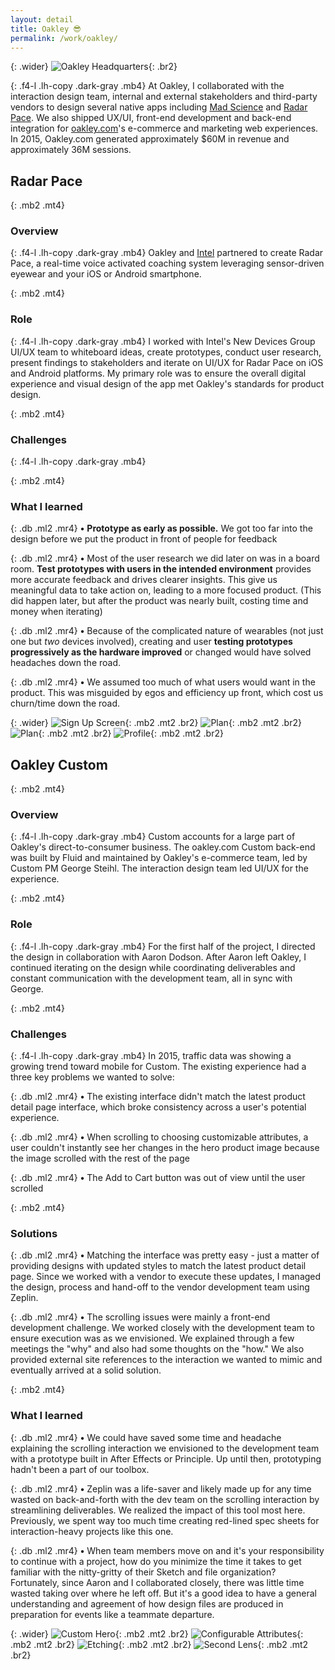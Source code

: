 ```yaml
---
layout: detail
title: Oakley 😎
permalink: /work/oakley/
---
```


{: .wider}
![Oakley Headquarters](/assets/img/oakley/oakley-hq.jpg "Oakley Headquarters"){: .br2}

{: .f4-l .lh-copy .dark-gray .mb4}
At Oakley, I collaborated with the interaction design team, internal and external stakeholders and third-party vendors to design several native apps including [Mad Science](https://itunes.apple.com/us/app/mad-science/id981695340) and [Radar Pace](https://itunes.apple.com/us/app/radar-pace/id1108147139). We also shipped UX/UI, front-end development and back-end integration for [oakley.com](http://oakley.com)'s e-commerce and marketing web experiences. In 2015, Oakley.com generated approximately $60M in revenue and approximately 36M sessions.


## Radar Pace

{: .mb2 .mt4}
### Overview

{: .f4-l .lh-copy .dark-gray .mb4}
Oakley and [Intel](http://intel.com) partnered to create Radar Pace, a real-time voice activated coaching system leveraging sensor-driven eyewear and your iOS or Android smartphone.

{: .mb2 .mt4}
### Role

{: .f4-l .lh-copy .dark-gray .mb4}
I worked with Intel's New Devices Group UI/UX team to whiteboard ideas, create prototypes, conduct user research, present findings to stakeholders and iterate on UI/UX for Radar Pace on iOS and Android platforms. My primary role was to ensure the overall digital experience and visual design of the app met Oakley's standards for product design.

{: .mb2 .mt4}
### Challenges

{: .f4-l .lh-copy .dark-gray .mb4}



{: .mb2 .mt4}
### What I learned

{: .db .ml2 .mr4}
**•** **Prototype as early as possible.** We got too far into the design before we put the product in front of people for feedback

{: .db .ml2 .mr4}
**•** Most of the user research we did later on was in a board room. **Test prototypes with users in the intended environment** provides more accurate feedback and drives clearer insights. This give us meaningful data to take action on, leading to a more focused product. (This did happen later, but after the product was nearly built, costing time and money when iterating)

{: .db .ml2 .mr4}
**•** Because of the complicated nature of wearables (not just one but *two* devices involved), creating and user **testing prototypes progressively as the hardware improved** or changed would have solved headaches down the road.

{: .db .ml2 .mr4}
**•** We assumed too much of what users would want in the product. This was misguided by egos and efficiency up front, which cost us churn/time down the road.


{: .wider}
![Sign Up Screen](/assets/img/oakley/radar-pace-01.jpg "Sign Up Screen"){: .mb2 .mt2 .br2}
![Plan](/assets/img/oakley/radar-pace-02.jpg "Plan"){: .mb2 .mt2 .br2}
![Plan](/assets/img/oakley/radar-pace-03.jpg "Plan"){: .mb2 .mt2 .br2}
![Profile](/assets/img/oakley/radar-pace-04.jpg "Profile"){: .mb2 .mt2 .br2}


## Oakley Custom

{: .mb2 .mt4}
### Overview

{: .f4-l .lh-copy .dark-gray .mb4}
Custom accounts for a large part of Oakley's direct-to-consumer business. The oakley.com Custom back-end was built by Fluid and maintained by Oakley's e-commerce team, led by Custom PM George Steihl. The interaction design team led UI/UX for the experience.

{: .mb2 .mt4}
### Role

{: .f4-l .lh-copy .dark-gray .mb4}
For the first half of the project, I directed the design in collaboration with Aaron Dodson. After Aaron left Oakley, I continued iterating on the design while coordinating deliverables and constant communication with the development team, all in sync with George.

{: .mb2 .mt4}
### Challenges

{: .f4-l .lh-copy .dark-gray .mb4}
In 2015, traffic data was showing a growing trend toward mobile for Custom. The existing experience had a three key problems we wanted to solve:

{: .db .ml2 .mr4}
**•** The existing interface didn't match the latest product detail page interface, which broke consistency across a user's potential experience.

{: .db .ml2 .mr4}
**•** When scrolling to choosing customizable attributes, a user couldn't instantly see her changes in the hero product image because the image scrolled with the rest of the page

{: .db .ml2 .mr4}
**•** The Add to Cart button was out of view until the user scrolled

{: .mb2 .mt4}
### Solutions

{: .db .ml2 .mr4}
**•** Matching the interface was pretty easy - just a matter of providing designs with updated styles to match the latest product detail page. Since we worked with a vendor to execute these updates, I managed the design, process and hand-off to the vendor development team using Zeplin.

{: .db .ml2 .mr4}
**•** The scrolling issues were mainly a front-end development challenge. We worked closely with the development team to ensure execution was as we envisioned. We explained through a few meetings the "why" and also had some thoughts on the "how." We also provided external site references to the interaction we wanted to mimic and eventually arrived at a solid solution.


{: .mb2 .mt4}
### What I learned

{: .db .ml2 .mr4}
**•** We could have saved some time and headache explaining the scrolling interaction we envisioned to the development team with a prototype built in After Effects or Principle. Up until then, prototyping hadn't been a part of our toolbox.

{: .db .ml2 .mr4}
**•** Zeplin was a life-saver and likely made up for any time wasted on back-and-forth with the dev team on the scrolling interaction by streamlining deliverables. We realized the impact of this tool most here. Previously, we spent way too much time creating red-lined spec sheets for interaction-heavy projects like this one.

{: .db .ml2 .mr4}
**•** When team members move on and it's your responsibility to continue with a project, how do you minimize the time it takes to get familiar with the nitty-gritty of their Sketch and file organization? Fortunately, since Aaron and I collaborated closely, there was little time wasted taking over where he left off. But it's a good idea to have a general understanding and agreement of how design files are produced in preparation for events like a teammate departure.

{: .wider}
![Custom Hero](/assets/img/oakley/custom-01.jpg "Custom Hero"){: .mb2 .mt2 .br2}
![Configurable Attributes](/assets/img/oakley/custom-02.jpg "Configurable Attributes"){: .mb2 .mt2 .br2}
![Etching](/assets/img/oakley/custom-03.jpg "Etching"){: .mb2 .mt2 .br2}
![Second Lens](/assets/img/oakley/custom-04.jpg "Second Lens"){: .mb2 .mt2 .br2}
